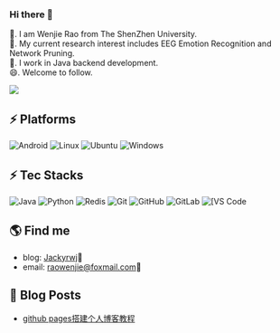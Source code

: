 ### Hi there 👋

<!--
**jackyrwj/jackyrwj** is a ✨ _special_ ✨ repository because its `README.md` (this file) appears on your GitHub profile.

Here are some ideas to get you started:

- 🔭 I’m currently working on ...
- 🌱 I’m currently learning ...
- 👯 I’m looking to collaborate on ...
- 🤔 I’m looking for help with ...
- 💬 Ask me about ...
- 📫 How to reach me: ...
- 😄 Pronouns: ...
- ⚡ Fun fact: ...


## 🌎 Visitors
[![Visits Badge](https://badges.pufler.dev/visits/puf17640/git-badges)](https://badges.pufler.dev)

![C++](https://img.shields.io/badge/-C++-00599C?style=flat-square&logo=c)
![Go](https://img.shields.io/badge/-go-%23E44D27?style=flat-square&logo=go&logoColor=ffffff)
![Google Cloud](https://img.shields.io/badge/Google%20Cloud-black?style=flat-square&logo=google-cloud)
-->


👋. I am Wenjie Rao from The ShenZhen University.   
🔭. My current research interest includes EEG Emotion Recognition and Network Pruning.   
🤔. I work in Java backend development.   
😄. Welcome to follow. 









![](./profile-3d-contrib/profile-night-rainbow.svg)
## ⚡ Platforms
![Android](https://img.shields.io/badge/Android-3DDC84?style=for-the-badge&logo=android&logoColor=white)
![Linux](https://img.shields.io/badge/Linux-FCC624?style=for-the-badge&logo=linux&logoColor=black)
![Ubuntu](https://img.shields.io/badge/Ubuntu-E95420?style=for-the-badge&logo=ubuntu&logoColor=white)
![Windows](https://img.shields.io/badge/Windows-0078D6?style=for-the-badge&logo=windows&logoColor=white)

## ⚡ Tec Stacks
![Java](https://img.shields.io/badge/-java-E34A86?style=flat-square&logo=java)
![Python](https://img.shields.io/badge/-Python-black?style=flat-square&logo=Python)
![Redis](https://img.shields.io/badge/-Redis-black?style=flat-square&logo=Redis)
![Git](https://img.shields.io/badge/-Git-black?style=flat-square&logo=git)
![GitHub](https://img.shields.io/badge/-GitHub-181717?style=flat-square&logo=github)
![GitLab](https://img.shields.io/badge/-GitLab-FCA121?style=flat-square&logo=gitlab)
<img alt="[VS Code" src="https://img.shields.io/badge/-VSCode-%23007ACC?style=flat-square&logo=visual-studio-code" />


## 🌎 Find me
- blog: [Jackyrwj](https://jackyrwj.github.io/):memo:    
- email: <a href="mailto:raowenjieszu@foxmail.com">raowenjie@foxmail.com</a>:e-mail:
## 🚀 Blog Posts
<!-- BLOG-POST-LIST:START--> 
- [github pages搭建个人博客教程](https://jackyrwj.github.io/create_blog_with_github_pages/)
<!-- BLOG-POST-LIST:END --> 


